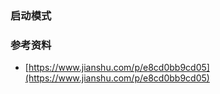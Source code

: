 ### 启动模式







### 参考资料
- [https://www.jianshu.com/p/e8cd0bb9cd05](https://www.jianshu.com/p/e8cd0bb9cd05)

